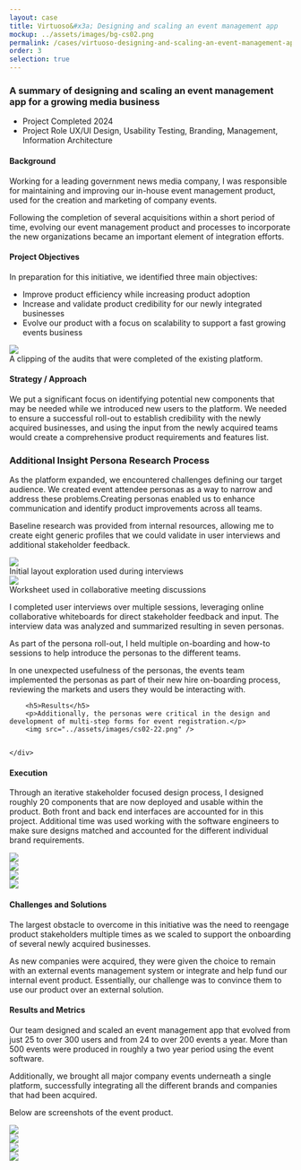 ```yaml
---
layout: case
title: Virtuoso&#x3a; Designing and scaling an event management app
mockup: ../assets/images/bg-cs02.png
permalink: /cases/virtuoso-designing-and-scaling-an-event-management-app
order: 3
selection: true
---
```

<script src="assets/js/vendor/imagesloaded.pkgd.min.js" ></script>
<script src="assets/js/vendor/masonry.pkgd.min.js" ></script>
<script>
	var $grid = $().masonry({
		itemSelector: '.grid-item',
		percentPosition: true,
		columnWidth: '.grid-sizer'
	});
	
	$grid.imagesLoaded().progress( function() {
	  $grid.masonry('layout');
	});
	
</script>


<div class="readingcontainer">
<h3>A summary of designing and scaling an event management app for a growing media business</h3>

<ul class="projectdetails">
	<li>Project Completed <span>2024</span></li>
	<li>Project Role <span>UX/UI Design, Usability Testing, Branding, Management, Information Architecture</span></li>
</ul>

<h4>Background</h4>
<p>Working for a leading government news media company,  I was responsible for maintaining and improving our in-house event management product, used for the creation and marketing of company events.</p>
	
<p>Following the completion of several acquisitions within a short period of time, evolving our event management product and processes to incorporate the new organizations became an important element of integration efforts.</p>

<h4>Project Objectives</h4>
<p>In preparation for this initiative, we identified three main objectives: </p>

<ul>
<li>Improve product efficiency while increasing product adoption</li>
<li>Increase and validate product credibility for our newly integrated businesses</li>
<li>Evolve our product with a focus on scalability to support a fast growing events business</li>
</ul>
	
<img src="../assets/images/cs02-01b.png" />

<div class="imgcaption">A clipping of the audits that were completed of the existing platform.</div>

<h4>Strategy / Approach</h4>
<p>We put a significant focus on identifying potential new components that may be needed while we introduced new users to the platform. We needed to ensure a successful roll-out to establish credibility with the newly acquired businesses, and using the input from the newly acquired teams would create a comprehensive product requirements and features list.</p>

<div class="callout accordion"  id="accordion1" >
	<h3>
		<span>Additional Insight</span> 
		Persona Research Process 
	</h3>
	<div class="content">
		<p>As the platform expanded, we encountered challenges defining our target audience. We created event attendee personas as a way to narrow and address these problems.Creating personas enabled us to enhance communication and identify product improvements across all teams.</p>
		<p>Baseline research was provided from internal resources, allowing me to create eight generic profiles that we could validate in user interviews and additional stakeholder feedback.</p>
		<img src="../assets/images/cs02-23.png" />
		<div class="imgcaption">Initial layout exploration used during interviews</div>		
		<img src="../assets/images/cs02-20.png" />
		<div class="imgcaption">Worksheet used in collaborative meeting discussions</div>
		<p>I completed user interviews over multiple sessions, leveraging online collaborative whiteboards for direct stakeholder feedback and input.  The interview data was analyzed and summarized resulting in seven personas.</p>
		<p>As part of the persona roll-out, I held multiple on-boarding and how-to sessions to help introduce the personas to the different teams.</p>	
		<p>In one unexpected usefulness of the personas, the events team implemented the personas as part of their new hire on-boarding process, reviewing the markets and users they would be interacting with.</p>
		
		<h5>Results</h5>
		<p>Additionally, the personas were critical in the design and development of multi-step forms for event registration.</p>
		<img src="../assets/images/cs02-22.png" />
		
		
	</div>
</div>

<h4>Execution</h4>
<p>Through an iterative stakeholder focused design process, I designed roughly 20 components that are now deployed and usable within the product. Both front and back end interfaces are accounted for in this project. Additional time was used working with the software engineers to make sure designs matched and accounted for the different individual brand requirements.</p>

<div class="grid container">
<div class="grid-item grid-item--width3"><img src="../assets/images/cs02-04.png" /></div>
<div class="grid-item grid-item--width2"><img src="../assets/images/cs02-18.jpeg" /></div>
<div class="grid-item"><img src="../assets/images/cs02-19.png" /></div>
</div>

<img src="../assets/images/cs02-03.jpeg" />

<!--
<div class="callout">
	<h4>Event Registration Redesign</h4>
	<h5>Background</h5>
	<p>The ongoing meetings and updates with our stakeholders lead us to investigating new ways to increase user engagement. Specifically, we were asked if we could get more people registered for the events or if they have partially filled out the registration form, could we get some of the information captured. Below you can see the form and note how long it is.</p>
	<img src="../assets/images/cs02-09.png" />
	<h5>Potential Solution</h5>
	<p>Initial discussions were over how long the registration form was and where all the data that was requested on the form went. Were we asking to much from the user? Did we really need all this information? Why did we need this information? I completed a very small questionnaire audit to align the data to one of our end user staff members. Ultimately, I was not able to get our team to reduce the number of items within the form. So, onto option two, convincing them of a multi step form design. This went over very well because it gave all the data stakeholders the data they wanted and potentially gave us the ability to capture different portions of the form by breaking it up into multiple steps. </p>
	<p>I worked through user flows to layout what this new process could look like and pulled an together initial design proposal. Management approved without any push back and we moved on to actually building out designs.</p>
	<img src="../assets/images/cs02-10.png" />
	<h5>Process</h5>
	<p>First, I completed an information analysis on the form elements. The goal was to asses and group the different form elements into groups that would each be a step in the form flow Additionally, I brought in the lead developer on the product to layout any of the constraints that we should be aware of. I would work with the product manager for the EMS product reviewing and iterating the designs until we had something that achieved what we were looking for. Below are the final stages of each grouping.</p>
	<img src="../assets/images/cs02-11.png" />
	<h5>Solution</h5>
	<p>The largest hurdle when designing these forms came from an unexpected but probably to be expected detail that was initially over looked, the privacy policy. We discussed back and forth the different implications of placing the privacy policy on different screens and how the user might interrupt experiencing the policy in unexpected places. We consulted our legal team and that would settle most of disagreement. We would end up having to place the privacy notice on the very first screen.</p>
	<p>I presented the final designs and received approval to continue to handoff to our developers.</p>
	<img src="../assets/images/cs02-12.png" />
	<img src="../assets/images/cs02-13.png" />
	<img src="../assets/images/cs02-14.png" />
</div>
-->

<h4>Challenges and Solutions</h4>
<p>The largest obstacle to overcome in this initiative was the need to reengage product stakeholders multiple times as we scaled to support the onboarding of several newly acquired businesses.</p>
	
<p>As new companies were acquired, they were given the choice to remain with an external events management system or integrate and help fund our internal event product. Essentially, our challenge was to convince them to use our product over an external solution.</p>

<h4>Results and Metrics</h4>
<p>Our team designed and scaled an event management app that evolved from just 25 to over 300 users and from 24 to over 200 events a year. More than 500 events were produced in roughly a two year period using the event software.</p>
<p>Additionally, we brought all major company events underneath a single platform, successfully integrating all the different brands and companies that had been acquired.</p>

<p>Below are screenshots of the event product.</p>

<div class="grid container">
<div class="grid-item grid-item--width3"><img src="../assets/images/cs02-07.jpeg" /></div>
<div class="grid-item grid-item--width2"><img src="../assets/images/cs02-17.jpeg" /></div>
<div class="grid-item "><img src="../assets/images/cs02-15.png" /></div>
<div class="grid-item grid-item--width3"><img src="../assets/images/cs02-16.jpeg" /></div>
</div>

</div>


